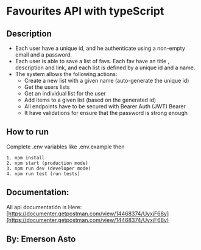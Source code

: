 # Favourites API with typeScript

## Description

- Each user have a unique id, and he authenticate using a non-empty email and a password.
- Each user is able to save a list of favs. Each fav have an title , description and link, and each list is defined by a unique id and a name.
- The system allows the following actions:
  - Create a new list with a given name (auto-generate the unique id)
  - Get the users lists
  - Get an individual list for the user
  - Add items to a given list (based on the generated id)
  - All endpoints have to be secured with Bearer Auth (JWT) Bearer
  - It have validations for ensure that the password is strong enough

## How to run

Complete .env variables like .env.example then

```
1. npm install
2. npm start (production mode)
3. npm run dev (developer mode)
4. npm run test (run tests)
```

## Documentation:

All api documentatión is Here:
[https://documenter.getpostman.com/view/14468374/UyxjF68y](https://documenter.getpostman.com/view/14468374/UyxjF68y)

## By: Emerson Asto
